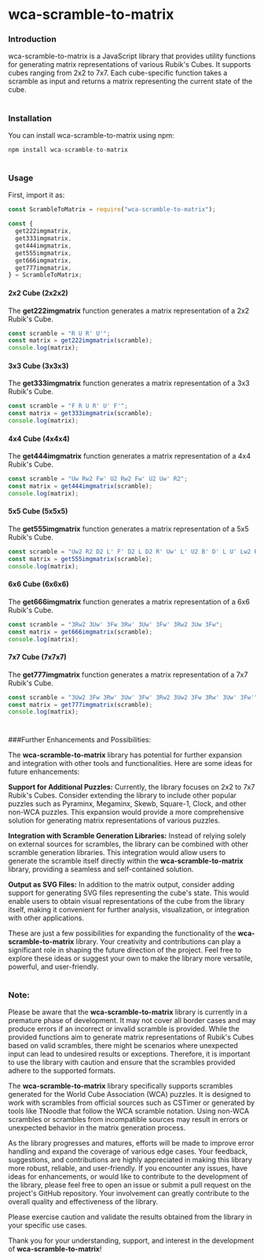# wca-scramble-to-matrix

### Introduction

wca-scramble-to-matrix is a JavaScript library that provides utility functions for generating matrix representations of various Rubik's Cubes. It supports cubes ranging from 2x2 to 7x7. Each cube-specific function takes a scramble as input and returns a matrix representing the current state of the cube.

#

### Installation

You can install wca-scramble-to-matrix using npm:

```javascript
npm install wca-scramble-to-matrix
```

#

### Usage

First, import it as:

```javascript
const ScrambleToMatrix = require("wca-scramble-to-matrix");

const {
  get222imgmatrix,
  get333imgmatrix,
  get444imgmatrix,
  get555imgmatrix,
  get666imgmatrix,
  get777imgmatrix,
} = ScrambleToMatrix;
```

#### 2x2 Cube (2x2x2)

The **get222imgmatrix** function generates a matrix representation of a 2x2 Rubik's Cube.

```javascript
const scramble = "R U R' U'";
const matrix = get222imgmatrix(scramble);
console.log(matrix);
```

#### 3x3 Cube (3x3x3)

The **get333imgmatrix** function generates a matrix representation of a 3x3 Rubik's Cube.

```javascript
const scramble = "F R U R' U' F'";
const matrix = get333imgmatrix(scramble);
console.log(matrix);
```

#### 4x4 Cube (4x4x4)

The **get444imgmatrix** function generates a matrix representation of a 4x4 Rubik's Cube.

```javascript
const scramble = "Uw Rw2 Fw' U2 Rw2 Fw' U2 Uw' R2";
const matrix = get444imgmatrix(scramble);
console.log(matrix);
```

#### 5x5 Cube (5x5x5)

The **get555imgmatrix** function generates a matrix representation of a 5x5 Rubik's Cube.

```javascript
const scramble = "Uw2 R2 D2 L' F' D2 L D2 R' Uw' L' U2 B' D' L U' Lw2 R D2 Fw";
const matrix = get555imgmatrix(scramble);
console.log(matrix);
```

#### 6x6 Cube (6x6x6)

The **get666imgmatrix** function generates a matrix representation of a 6x6 Rubik's Cube.

```javascript
const scramble = "3Rw2 3Uw' 3Fw 3Rw' 3Uw' 3Fw' 3Rw2 3Uw 3Fw";
const matrix = get666imgmatrix(scramble);
console.log(matrix);
```

#### 7x7 Cube (7x7x7)

The **get777imgmatrix** function generates a matrix representation of a 7x7 Rubik's Cube.

```javascript
const scramble = "3Uw2 3Fw 3Rw' 3Uw' 3Fw' 3Rw2 3Uw2 3Fw 3Rw' 3Uw' 3Fw'";
const matrix = get777imgmatrix(scramble);
console.log(matrix);
```

#

###Further Enhancements and Possibilities:

The **wca-scramble-to-matrix** library has potential for further expansion and integration with other tools and functionalities. Here are some ideas for future enhancements:

**Support for Additional Puzzles:** Currently, the library focuses on 2x2 to 7x7 Rubik's Cubes. Consider extending the library to include other popular puzzles such as Pyraminx, Megaminx, Skewb, Square-1, Clock, and other non-WCA puzzles. This expansion would provide a more comprehensive solution for generating matrix representations of various puzzles.

**Integration with Scramble Generation Libraries:** Instead of relying solely on external sources for scrambles, the library can be combined with other scramble generation libraries. This integration would allow users to generate the scramble itself directly within the **wca-scramble-to-matrix** library, providing a seamless and self-contained solution.

**Output as SVG Files:** In addition to the matrix output, consider adding support for generating SVG files representing the cube's state. This would enable users to obtain visual representations of the cube from the library itself, making it convenient for further analysis, visualization, or integration with other applications.

These are just a few possibilities for expanding the functionality of the **wca-scramble-to-matrix** library. Your creativity and contributions can play a significant role in shaping the future direction of the project. Feel free to explore these ideas or suggest your own to make the library more versatile, powerful, and user-friendly.

#

### Note:

Please be aware that the **wca-scramble-to-matrix** library is currently in a premature phase of development. It may not cover all border cases and may produce errors if an incorrect or invalid scramble is provided. While the provided functions aim to generate matrix representations of Rubik's Cubes based on valid scrambles, there might be scenarios where unexpected input can lead to undesired results or exceptions. Therefore, it is important to use the library with caution and ensure that the scrambles provided adhere to the supported formats.

The **wca-scramble-to-matrix** library specifically supports scrambles generated for the World Cube Association (WCA) puzzles. It is designed to work with scrambles from official sources such as CSTimer or generated by tools like TNoodle that follow the WCA scramble notation. Using non-WCA scrambles or scrambles from incompatible sources may result in errors or unexpected behavior in the matrix generation process.

As the library progresses and matures, efforts will be made to improve error handling and expand the coverage of various edge cases. Your feedback, suggestions, and contributions are highly appreciated in making this library more robust, reliable, and user-friendly. If you encounter any issues, have ideas for enhancements, or would like to contribute to the development of the library, please feel free to open an issue or submit a pull request on the project's GitHub repository. Your involvement can greatly contribute to the overall quality and effectiveness of the library.

Please exercise caution and validate the results obtained from the library in your specific use cases.

Thank you for your understanding, support, and interest in the development of **wca-scramble-to-matrix**!

